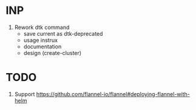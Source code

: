 # INP

1. Rework dtk command
   - save current as dtk-deprecated
   - usage instrux
   - documentation
   - design (create-cluster)

# TODO

1. Support https://github.com/flannel-io/flannel#deploying-flannel-with-helm
